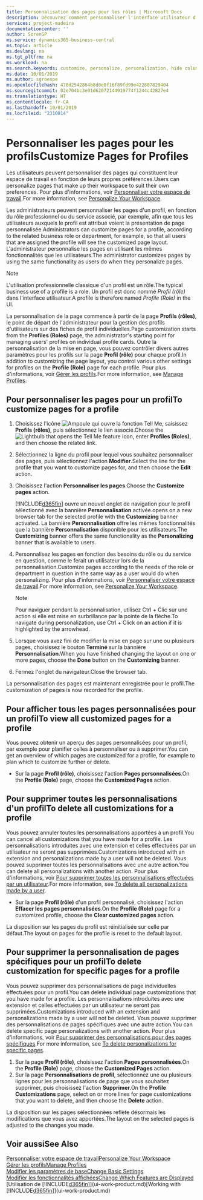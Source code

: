 ```yaml
---
title: Personnalisation des pages pour les rôles | Microsoft Docs
description: Découvrez comment personnaliser l'interface utilisateur d'un profil (rôle) de sorte que tous les utilisateurs de ce rôle voient un espace de travail personnalisé.
services: project-madeira
documentationcenter: ''
author: SorenGP
ms.service: dynamics365-business-central
ms.topic: article
ms.devlang: na
ms.tgt_pltfrm: na
ms.workload: na
ms.search.keywords: customize, personalize, personalization, hide columns, remove fields, move fields
ms.date: 10/01/2019
ms.author: sgroespe
ms.openlocfilehash: 470d2542864b8d0e0f16f89fd99e422807829404
ms.sourcegitcommit: 02e704bc3e01d62072144919774f1244c42827e4
ms.translationtype: HT
ms.contentlocale: fr-CA
ms.lasthandoff: 10/01/2019
ms.locfileid: "2310814"
---
```

# <a name="customize-pages-for-profiles"></a><span data-ttu-id="810ec-103">Personnaliser les pages pour les profils</span><span class="sxs-lookup"><span data-stu-id="810ec-103">Customize Pages for Profiles</span></span>
<span data-ttu-id="810ec-104">Les utilisateurs peuvent personnaliser des pages qui constituent leur espace de travail en fonction de leurs propres préférences.</span><span class="sxs-lookup"><span data-stu-id="810ec-104">Users can personalize pages that make up their workspace to suit their own preferences.</span></span> <span data-ttu-id="810ec-105">Pour plus d'informations, voir [Personnaliser votre espace de travail](ui-personalization-user.md).</span><span class="sxs-lookup"><span data-stu-id="810ec-105">For more information, see [Personalize Your Workspace](ui-personalization-user.md).</span></span>

<span data-ttu-id="810ec-106">Les administrateurs peuvent personnaliser les pages d'un profil, en fonction du rôle professionnel ou du service associé, par exemple, afin que tous les utilisateurs auxquels le profil est attribué voient la présentation de page personnalisée.</span><span class="sxs-lookup"><span data-stu-id="810ec-106">Administrators can customize pages for a profile, according to the related business role or department, for example, so that all users that are assigned the profile will see the customized page layout.</span></span> <span data-ttu-id="810ec-107">L'administrateur personnalise les pages en utilisant les mêmes fonctionnalités que les utilisateurs.</span><span class="sxs-lookup"><span data-stu-id="810ec-107">The administrator customizes pages by using the same functionality as users do when they personalize pages.</span></span>

> [!NOTE]
> <span data-ttu-id="810ec-108">L'utilisation professionnelle classique d'un profil est un rôle.</span><span class="sxs-lookup"><span data-stu-id="810ec-108">The typical business use of a profile is a role.</span></span> <span data-ttu-id="810ec-109">Un profil est donc nommé *Profil (rôle)* dans l'interface utilisateur.</span><span class="sxs-lookup"><span data-stu-id="810ec-109">A profile is therefore named *Profile (Role)* in the UI.</span></span>

<span data-ttu-id="810ec-110">La personnalisation de la page commence à partir de la page **Profils (rôles)**, le point de départ de l'administrateur pour la gestion des profils d'utilisateurs sur des fiches de profil individuelles.</span><span class="sxs-lookup"><span data-stu-id="810ec-110">Page customization starts from the **Profiles (Roles)** page, the administrator's starting point for managing users' profiles on individual profile cards.</span></span> <span data-ttu-id="810ec-111">Outre la personnalisation de la mise en page, vous pouvez contrôler divers autres paramètres pour les profils sur la page **Profil (rôle)** pour chaque profil.</span><span class="sxs-lookup"><span data-stu-id="810ec-111">In addition to customizing the page layout, you control various other settings for profiles on the **Profile (Role)** page for each profile.</span></span> <span data-ttu-id="810ec-112">Pour plus d'informations, voir [Gérer les profils](admin-users-profiles-roles.md).</span><span class="sxs-lookup"><span data-stu-id="810ec-112">For more information, see [Manage Profiles](admin-users-profiles-roles.md).</span></span>

## <a name="to-customize-pages-for-a-profile"></a><span data-ttu-id="810ec-113">Pour personnaliser les pages pour un profil</span><span class="sxs-lookup"><span data-stu-id="810ec-113">To customize pages for a profile</span></span>
1. <span data-ttu-id="810ec-114">Choisissez l'icône ![Ampoule qui ouvre la fonction Tell Me](media/ui-search/search_small.png "Dites-moi ce que vous voulez faire"), saisissez **Profils (rôles)**, puis sélectionnez le lien associé.</span><span class="sxs-lookup"><span data-stu-id="810ec-114">Choose the ![Lightbulb that opens the Tell Me feature](media/ui-search/search_small.png "Tell me what you want to do") icon, enter **Profiles (Roles)**, and then choose the related link.</span></span>
2. <span data-ttu-id="810ec-115">Sélectionnez la ligne du profil pour lequel vous souhaitez personnaliser des pages, puis sélectionnez l'action **Modifier**.</span><span class="sxs-lookup"><span data-stu-id="810ec-115">Select the line for the profile that you want to customize pages for, and then choose the **Edit** action.</span></span>
3. <span data-ttu-id="810ec-116">Choisissez l'action **Personnaliser les pages**.</span><span class="sxs-lookup"><span data-stu-id="810ec-116">Choose the **Customize pages** action.</span></span>

    [!INCLUDE[d365fin](includes/d365fin_md.md)] <span data-ttu-id="810ec-117">ouvre un nouvel onglet de navigation pour le profil sélectionné avec la bannière **Personnalisation** activée.</span><span class="sxs-lookup"><span data-stu-id="810ec-117">opens on a new browser tab for the selected profile with the **Customizing** banner activated.</span></span> <span data-ttu-id="810ec-118">La bannière **Personnalisation** offre les mêmes fonctionnalités que la bannière **Personnalisation** disponible pour les utilisateurs.</span><span class="sxs-lookup"><span data-stu-id="810ec-118">The **Customizing** banner offers the same functionality as the **Personalizing** banner that is available to users.</span></span>

4. <span data-ttu-id="810ec-119">Personnalisez les pages en fonction des besoins du rôle ou du service en question, comme le ferait un utilisateur lors de la personnalisation.</span><span class="sxs-lookup"><span data-stu-id="810ec-119">Customize pages according to the needs of the role or department in question in the same way as a user would do when personalizing.</span></span> <span data-ttu-id="810ec-120">Pour plus d'informations, voir [Personnaliser votre espace de travail](ui-personalization-user.md).</span><span class="sxs-lookup"><span data-stu-id="810ec-120">For more information, see [Personalize Your Workspace](ui-personalization-user.md).</span></span>

    > [!NOTE]
    > <span data-ttu-id="810ec-121">Pour naviguer pendant la personnalisation, utilisez Ctrl + Clic sur une action si elle est mise en surbrillance par la pointe de la flèche.</span><span class="sxs-lookup"><span data-stu-id="810ec-121">To navigate during personalization, use Ctrl + Click on an action if it is highlighted by the arrowhead.</span></span>

5. <span data-ttu-id="810ec-122">Lorsque vous avez fini de modifier la mise en page sur une ou plusieurs pages, choisissez le bouton **Terminé** sur la bannière **Personnalisation**.</span><span class="sxs-lookup"><span data-stu-id="810ec-122">When you have finished changing the layout on one or more pages, choose the **Done** button on the **Customizing** banner.</span></span>
6. <span data-ttu-id="810ec-123">Fermez l'onglet du navigateur.</span><span class="sxs-lookup"><span data-stu-id="810ec-123">Close the browser tab.</span></span>

<span data-ttu-id="810ec-124">La personnalisation des pages est maintenant enregistrée pour le profil.</span><span class="sxs-lookup"><span data-stu-id="810ec-124">The customization of pages is now recorded for the profile.</span></span>

## <a name="to-view-all-customized-pages-for-a-profile"></a><span data-ttu-id="810ec-125">Pour afficher tous les pages personnalisées pour un profil</span><span class="sxs-lookup"><span data-stu-id="810ec-125">To view all customized pages for a profile</span></span>
<span data-ttu-id="810ec-126">Vous pouvez obtenir un aperçu des pages personnalisées pour un profil, par exemple pour planifier celles à personnaliser ou à supprimer.</span><span class="sxs-lookup"><span data-stu-id="810ec-126">You can get an overview of which pages are customized for a profile, for example to plan which to customize further or delete.</span></span>

- <span data-ttu-id="810ec-127">Sur la page **Profil (rôle)**, choisissez l'action **Pages personnalisées**.</span><span class="sxs-lookup"><span data-stu-id="810ec-127">On the **Profile (Role)** page, choose the **Customized Pages** action.</span></span>

## <a name="to-delete-all-customizations-for-a-profile"></a><span data-ttu-id="810ec-128">Pour supprimer toutes les personnalisations d'un profil</span><span class="sxs-lookup"><span data-stu-id="810ec-128">To delete all customizations for a profile</span></span>
<span data-ttu-id="810ec-129">Vous pouvez annuler toutes les personnalisations apportées à un profil.</span><span class="sxs-lookup"><span data-stu-id="810ec-129">You can cancel all customizations that you have made for a profile.</span></span> <span data-ttu-id="810ec-130">Les personnalisations introduites avec une extension et celles effectuées par un utilisateur ne seront pas supprimées.</span><span class="sxs-lookup"><span data-stu-id="810ec-130">Customizations introduced with an extension and personalizations made by a user will not be deleted.</span></span> <span data-ttu-id="810ec-131">Vous pouvez supprimer toutes les personnalisations avec une autre action.</span><span class="sxs-lookup"><span data-stu-id="810ec-131">You can delete all personalizations with another action.</span></span> <span data-ttu-id="810ec-132">Pour plus d'informations, voir [Pour supprimer toutes les personnalisations effectuées par un utilisateur](admin-users-profiles-roles.md#to-delete-all-personalizations-made-by-a-user).</span><span class="sxs-lookup"><span data-stu-id="810ec-132">For more information, see [To delete all personalizations made by a user](admin-users-profiles-roles.md#to-delete-all-personalizations-made-by-a-user).</span></span>

- <span data-ttu-id="810ec-133">Sur la page **Profil (rôle)** d'un profil personnalisé, choisissez l'action **Effacer les pages personnalisées**.</span><span class="sxs-lookup"><span data-stu-id="810ec-133">On the **Profile (Role)** page for a customized profile, choose the **Clear customized pages** action.</span></span>

<span data-ttu-id="810ec-134">La disposition sur les pages du profil est réinitialisée sur celle par défaut.</span><span class="sxs-lookup"><span data-stu-id="810ec-134">The layout on pages for the profile is reset to the default layout.</span></span>  

## <a name="to-delete-customization-for-specific-pages-for-a-profile"></a><span data-ttu-id="810ec-135">Pour supprimer la personnalisation de pages spécifiques pour un profil</span><span class="sxs-lookup"><span data-stu-id="810ec-135">To delete customization for specific pages for a profile</span></span>
<span data-ttu-id="810ec-136">Vous pouvez supprimer des personnalisations de page individuelles effectuées pour un profil.</span><span class="sxs-lookup"><span data-stu-id="810ec-136">You can delete individual page customizations that you have made for a profile.</span></span> <span data-ttu-id="810ec-137">Les personnalisations introduites avec une extension et celles effectuées par un utilisateur ne seront pas supprimées.</span><span class="sxs-lookup"><span data-stu-id="810ec-137">Customizations introduced with an extension and personalizations made by a user will not be deleted.</span></span> <span data-ttu-id="810ec-138">Vous pouvez supprimer des personnalisations de pages spécifiques avec une autre action.</span><span class="sxs-lookup"><span data-stu-id="810ec-138">You can delete specific page personalizations with another action.</span></span> <span data-ttu-id="810ec-139">Pour plus d'informations, voir [Pour supprimer des personnalisations pour des pages spécifiques](admin-users-profiles-roles.md#to-delete-personalizations-for-specific-pages).</span><span class="sxs-lookup"><span data-stu-id="810ec-139">For more information, see [To delete personalizations for specific pages](admin-users-profiles-roles.md#to-delete-personalizations-for-specific-pages).</span></span>

1. <span data-ttu-id="810ec-140">Sur la page **Profil (rôle)**, choisissez l'action **Pages personnalisées**.</span><span class="sxs-lookup"><span data-stu-id="810ec-140">On the **Profile (Role)** page, choose the **Customized Pages** action.</span></span>
2. <span data-ttu-id="810ec-141">Sur la page **Personnalisations de profil**, sélectionnez une ou plusieurs lignes pour les personnalisations de page que vous souhaitez supprimer, puis choisissez l'action **Supprimer**.</span><span class="sxs-lookup"><span data-stu-id="810ec-141">On the **Profile Customizations** page, select on or more lines for page customizations that you want to delete, and then choose the **Delete** action.</span></span>

<span data-ttu-id="810ec-142">La disposition sur les pages sélectionnées reflète désormais les modifications que vous avez apportées.</span><span class="sxs-lookup"><span data-stu-id="810ec-142">The layout on the selected pages is adjusted to the changes you made.</span></span>

## <a name="see-also"></a><span data-ttu-id="810ec-143">Voir aussi</span><span class="sxs-lookup"><span data-stu-id="810ec-143">See Also</span></span>
[<span data-ttu-id="810ec-144">Personnaliser votre espace de travail</span><span class="sxs-lookup"><span data-stu-id="810ec-144">Personalize Your Workspace</span></span>](ui-personalization-user.md)  
[<span data-ttu-id="810ec-145">Gérer les profils</span><span class="sxs-lookup"><span data-stu-id="810ec-145">Manage Profiles</span></span>](admin-users-profiles-roles.md)  
[<span data-ttu-id="810ec-146">Modifier les paramètres de base</span><span class="sxs-lookup"><span data-stu-id="810ec-146">Change Basic Settings</span></span>](ui-change-basic-settings.md)  
[<span data-ttu-id="810ec-147">Modifier les fonctionnalités affichées</span><span class="sxs-lookup"><span data-stu-id="810ec-147">Change Which Features are Displayed</span></span>](ui-experiences.md)  
<span data-ttu-id="810ec-148">[Utilisation de [!INCLUDE[d365fin](includes/d365fin_md.md)]](ui-work-product.md)</span><span class="sxs-lookup"><span data-stu-id="810ec-148">[Working with [!INCLUDE[d365fin](includes/d365fin_md.md)]](ui-work-product.md)</span></span>  
